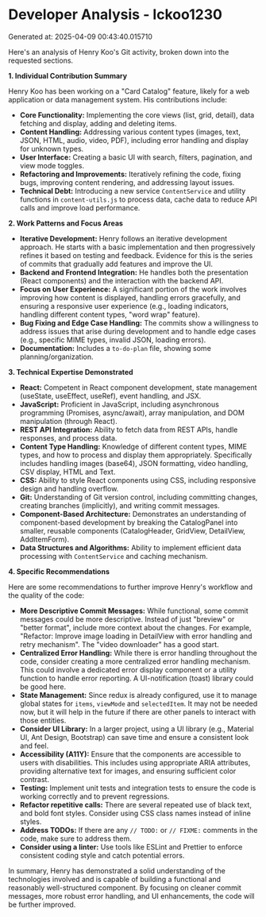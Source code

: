 # Developer Analysis - lckoo1230
Generated at: 2025-04-09 00:43:40.015710

Here's an analysis of Henry Koo's Git activity, broken down into the requested sections.

**1. Individual Contribution Summary**

Henry Koo has been working on a "Card Catalog" feature, likely for a web application or data management system.  His contributions include:

*   **Core Functionality:** Implementing the core views (list, grid, detail), data fetching and display, adding and deleting items.
*   **Content Handling:** Addressing various content types (images, text, JSON, HTML, audio, video, PDF), including error handling and display for unknown types.
*   **User Interface:** Creating a basic UI with search, filters, pagination, and view mode toggles.
*   **Refactoring and Improvements:** Iteratively refining the code, fixing bugs, improving content rendering, and addressing layout issues.
*   **Technical Debt:** Introducing a new service `ContentService` and utility functions in `content-utils.js` to process data, cache data to reduce API calls and improve load performance.

**2. Work Patterns and Focus Areas**

*   **Iterative Development:**  Henry follows an iterative development approach. He starts with a basic implementation and then progressively refines it based on testing and feedback.  Evidence for this is the series of commits that gradually add features and improve the UI.
*   **Backend and Frontend Integration:** He handles both the presentation (React components) and the interaction with the backend API.
*   **Focus on User Experience:** A significant portion of the work involves improving how content is displayed, handling errors gracefully, and ensuring a responsive user experience (e.g., loading indicators, handling different content types, "word wrap" feature).
*   **Bug Fixing and Edge Case Handling:** The commits show a willingness to address issues that arise during development and to handle edge cases (e.g., specific MIME types, invalid JSON, loading errors).
*   **Documentation:** Includes a `to-do-plan` file, showing some planning/organization.

**3. Technical Expertise Demonstrated**

*   **React:** Competent in React component development, state management (useState, useEffect, useRef), event handling, and JSX.
*   **JavaScript:** Proficient in JavaScript, including asynchronous programming (Promises, async/await), array manipulation, and DOM manipulation (through React).
*   **REST API Integration:** Ability to fetch data from REST APIs, handle responses, and process data.
*   **Content Type Handling:** Knowledge of different content types, MIME types, and how to process and display them appropriately. Specifically includes handling images (base64), JSON formatting, video handling, CSV display, HTML and Text.
*   **CSS:** Ability to style React components using CSS, including responsive design and handling overflow.
*   **Git:** Understanding of Git version control, including committing changes, creating branches (implicitly), and writing commit messages.
*   **Component-Based Architecture:** Demonstrates an understanding of component-based development by breaking the CatalogPanel into smaller, reusable components (CatalogHeader, GridView, DetailView, AddItemForm).
*   **Data Structures and Algorithms:** Ability to implement efficient data processing with `ContentService` and caching mechanism.

**4. Specific Recommendations**

Here are some recommendations to further improve Henry's workflow and the quality of the code:

*   **More Descriptive Commit Messages:** While functional, some commit messages could be more descriptive.  Instead of just "breview" or "better format", include more context about the changes. For example, "Refactor: Improve image loading in DetailView with error handling and retry mechanism". The "video downloader" has a good start.
*   **Centralized Error Handling:** While there is error handling throughout the code, consider creating a more centralized error handling mechanism. This could involve a dedicated error display component or a utility function to handle error reporting. A UI-notification (toast) library could be good here.
*   **State Management:** Since redux is already configured, use it to manage global states for `items`, `viewMode` and `selectedItem`. It may not be needed now, but it will help in the future if there are other panels to interact with those entities.
*   **Consider UI Library:** In a larger project, using a UI library (e.g., Material UI, Ant Design, Bootstrap) can save time and ensure a consistent look and feel.
*   **Accessibility (A11Y):** Ensure that the components are accessible to users with disabilities.  This includes using appropriate ARIA attributes, providing alternative text for images, and ensuring sufficient color contrast.
*   **Testing:** Implement unit tests and integration tests to ensure the code is working correctly and to prevent regressions.
*   **Refactor repetitive calls:** There are several repeated use of black text, and bold font styles. Consider using CSS class names instead of inline styles.
*   **Address TODOs:** If there are any `// TODO:` or `// FIXME:` comments in the code, make sure to address them.
*   **Consider using a linter:** Use tools like ESLint and Prettier to enforce consistent coding style and catch potential errors.

In summary, Henry has demonstrated a solid understanding of the technologies involved and is capable of building a functional and reasonably well-structured component. By focusing on cleaner commit messages, more robust error handling, and UI enhancements, the code will be further improved.

